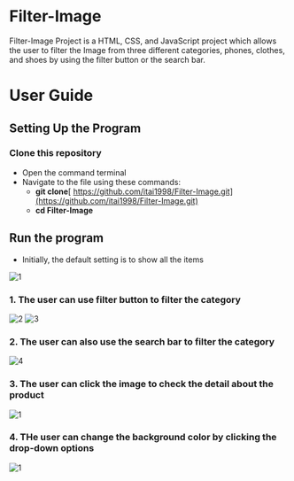 # Filter-Image
Filter-Image Project is a HTML, CSS, and JavaScript project which allows the user to filter the Image from three different categories, phones, clothes, and shoes by using the filter button or the search bar.

# User Guide
## Setting Up the Program
### Clone this repository
- Open the command terminal
- Navigate to the file using these commands:
    - **git clone**[ https://github.com/itai1998/Filter-Image.git](https://github.com/itai1998/Filter-Image.git)
    - **cd Filter-Image**

## Run the program
- Initially, the default setting is to show all the items

![1](https://github.com/itai1998/Filter-Image/assets/107719287/de3cc346-0949-4be5-b707-4b808775fa79)

### 1. The user can use filter button to filter the category
![2](https://github.com/itai1998/Filter-Image/assets/107719287/ae14e54c-9f90-42a7-95ad-987839897861)
![3](https://github.com/itai1998/Filter-Image/assets/107719287/a03acd7b-d4ae-47dd-af5d-edeaf6e6b43b)

### 2. The user can also use the search bar to filter the category

![4](https://github.com/itai1998/Filter-Image/assets/107719287/3eba4445-54c8-48be-9949-5b5c7c7a729d)

### 3. The user can click the image to check the detail about the product

![1](https://github.com/itai1998/Filter-Image/assets/107719287/ee7bc26c-c671-447e-9140-9d7374bf15e2)

### 4. THe user can change the background color by clicking the drop-down options

![1](https://github.com/itai1998/Filter-Image/assets/107719287/6096febe-2160-4030-8cf6-22edf5a4823b)

